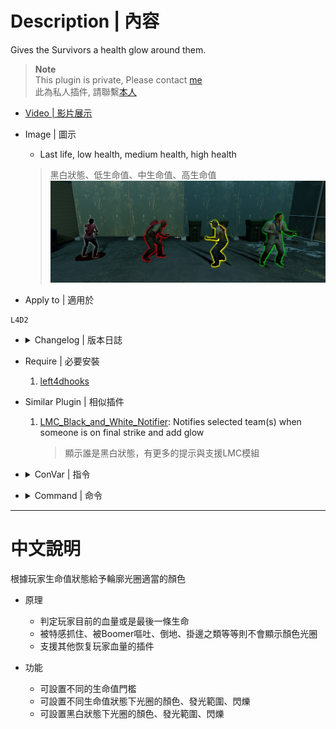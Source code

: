 # Description | 內容
Gives the Survivors a health glow around them.

> __Note__ <br/>
This plugin is private, Please contact [me](https://github.com/fbef0102/Game-Private_Plugin#私人插件列表-private-plugins-list)<br/>
此為私人插件, 請聯繫[本人](https://github.com/fbef0102/Game-Private_Plugin#私人插件列表-private-plugins-list)

* [Video | 影片展示](https://youtu.be/0MkBgAibf3U)

* Image | 圖示
	* Last life, low health, medium health, high health 
	> 黑白狀態、低生命值、中生命值、高生命值
	<br/>![l4d2healthglow_1](image/l4d2healthglow_1.jpg)

* Apply to | 適用於
```
L4D2
```

* <details><summary>Changelog | 版本日誌</summary>

	```php
	//Mr. Zero @ 2011-2012
	//HarryPotter @ 2022
	```
	* v1.0h (2022-11-27)
		* Request by Yabi
		* Remake Code
		* Convert code to latest syntax
		* Add convars, users no need to recompile to change the colors of the glows
		* Changes to fix warnings when compiling on SourceMod 1.11.
		* All in one .sp file

	* v1.0.1
		* [Original Plugin by Mr. Zero](https://forums.alliedmods.net/showthread.php?t=174088)
</details>

* Require | 必要安裝
	1. [left4dhooks](https://forums.alliedmods.net/showthread.php?t=321696)

* Similar Plugin | 相似插件
	1. [LMC_Black_and_White_Notifier](https://github.com/fbef0102/L4D2-Plugins/tree/master/LMC_Black_and_White_Notifier): Notifies selected team(s) when someone is on final strike and add glow
		> 顯示誰是黑白狀態，有更多的提示與支援LMC模組

* <details><summary>ConVar | 指令</summary>

	* cfg/sourcemod/l4d2healthglow.cfg
	```php
	// 0=Plugin off, 1=Plugin on.
	l4d2healthglow_enable "1"

	// High Health Glow Color. Three values between 0-255 separated by spaces. RGB Color255 - Red Green Blue.
	l4d2healthglow_high_color "0 200 0"

	// If 1, High Health Glow Flashing
	l4d2healthglow_high_flashing "0"

	// High Health Glow Mini Range
	l4d2healthglow_high_mini_range "0"

	// High Health Glow Range
	l4d2healthglow_high_range "0"

	// Last Life Glow Color. Three values between 0-255 separated by spaces. RGB Color255 - Red Green Blue.
	l4d2healthglow_last_life_color "127 127 127"

	// If 1, Last Life Glow Flashing
	l4d2healthglow_last_life_flashing "1"

	// Last Life Glow Mini Range
	l4d2healthglow_last_life_mini_range "0"

	// Last Life Glow Range
	l4d2healthglow_last_life_range "0"

	// Low Health Glow Color. Three values between 0-255 separated by spaces. RGB Color255 - Red Green Blue.
	l4d2healthglow_low_color "200 0 0"

	// If 1, Low Health Glow Flashing
	l4d2healthglow_low_flashing "0"

	// Low health must be equal to or lower than this value
	l4d2healthglow_low_hp "24"

	// Low Health Glow Mini Range
	l4d2healthglow_low_mini_range "0"

	// Low Health Glow Range
	l4d2healthglow_low_range "0"

	// Medium Health Glow Color. Three values between 0-255 separated by spaces. RGB Color255 - Red Green Blue.
	l4d2healthglow_medium_color "200 200 0"

	// If 1, Medium Health Glow Flashing
	l4d2healthglow_medium_flashing "0"

	// Medium health must be equal to or lower than this value
	l4d2healthglow_medium_hp "39"

	// Medium Health Glow Mini Range
	l4d2healthglow_medium_mini_range "0"

	// Medium health Glow Range
	l4d2healthglow_medium_range "0"
	```
</details>

* <details><summary>Command | 命令</summary>

	None
</details>

- - - -
# 中文說明
根據玩家生命值狀態給予輪廓光圈適當的顏色

* 原理
	* 判定玩家目前的血量或是最後一條生命
	* 被特感抓住、被Boomer嘔吐、倒地、掛邊之類等等則不會顯示顏色光圈
	* 支援其他恢复玩家血量的插件

* 功能
	* 可設置不同的生命值門檻
	* 可設置不同生命值狀態下光圈的顏色、發光範圍、閃爍
	* 可設置黑白狀態下光圈的顏色、發光範圍、閃爍